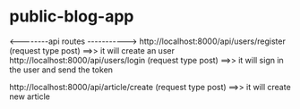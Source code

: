 # public-blog-app

<--------api routes ----------->
http://localhost:8000/api/users/register (request type post)  ==>> it will create an user
http://localhost:8000/api/users/login  (request type post) ==>> it will sign in the user and send the token

http://localhost:8000/api/article/create  (request type post) ==>> it will create new article